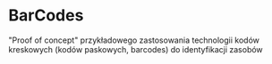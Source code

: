 # BarCodes
"Proof of concept" przykładowego zastosowania technologii kodów kreskowych (kodów paskowych, barcodes) do identyfikacji zasobów
